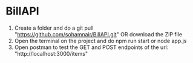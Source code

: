# BillAPI

1. Create a folder and do a git pull "https://github.com/sohamnair/BillAPI.git" OR download the ZIP file
2. Open the terminal on the project and do npm run start or node app.js
3. Open postman to test the GET and POST endpoints of the url: "http://localhost:3000/items"
